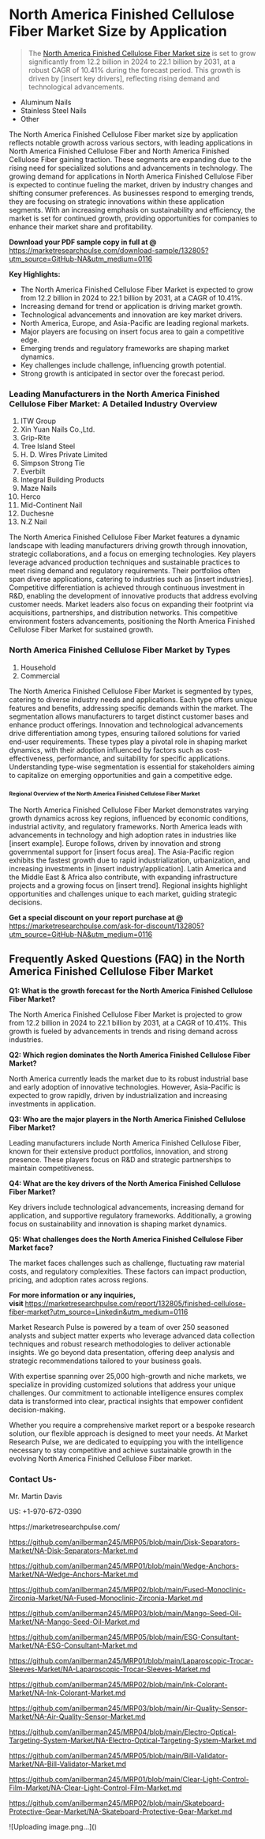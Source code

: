 <h1>North America Finished Cellulose Fiber Market&nbsp;Size by Application</h1><blockquote><p>The <a href="https://marketresearchpulse.com/download-sample/132805?utm_source=GitHub-NA&amp;utm_medium=0116">North America Finished Cellulose Fiber Market size</a> is set to grow significantly from 12.2 billion in 2024 to 22.1 billion by 2031, at a robust CAGR of 10.41% during the forecast period. This growth is driven by [insert key drivers], reflecting rising demand and technological advancements.</p></blockquote><ul><li>Aluminum Nails<li> Stainless Steel Nails<li> Other</li></ul><p>The North America Finished Cellulose Fiber market size by application reflects notable growth across various sectors, with leading applications in North America Finished Cellulose Fiber and North America Finished Cellulose Fiber gaining traction. These segments are expanding due to the rising need for specialized solutions and advancements in technology. The growing demand for applications in North America Finished Cellulose Fiber is expected to continue fueling the market, driven by industry changes and shifting consumer preferences. As businesses respond to emerging trends, they are focusing on strategic innovations within these application segments. With an increasing emphasis on sustainability and efficiency, the market is set for continued growth, providing opportunities for companies to enhance their market share and profitability.</p><p><strong>Download your PDF sample copy in full at @ </strong><a href="https://marketresearchpulse.com/download-sample/132805?utm_source=GitHub-NA&amp;utm_medium=0116">https://marketresearchpulse.com/download-sample/132805?utm_source=GitHub-NA&amp;utm_medium=0116</a></p><p><strong>Key Highlights: </strong></p><ul><li>The North America Finished Cellulose Fiber Market is expected to grow from 12.2 billion in 2024 to 22.1 billion by 2031, at a CAGR of 10.41%.</li><li>Increasing demand for trend or application is driving market growth.</li><li>Technological advancements and innovation are key market drivers.</li><li>North America, Europe, and Asia-Pacific are leading regional markets.</li><li>Major players are focusing on insert focus area to gain a competitive edge.</li><li>Emerging trends and regulatory frameworks are shaping market dynamics.</li><li>Key challenges include challenge, influencing growth potential.</li><li>Strong growth is anticipated in sector over the forecast period.</li></ul><h3>Leading Manufacturers in the North America Finished Cellulose Fiber Market: A Detailed Industry Overview</h3><ol><li>ITW Group</li><li>Xin Yuan Nails Co.,Ltd.</li><li>Grip-Rite</li><li>Tree Island Steel</li><li>H. D. Wires Private Limited</li><li>Simpson Strong Tie</li><li>Everbilt</li><li>Integral Building Products</li><li>Maze Nails</li><li>Herco</li><li>Mid-Continent Nail</li><li>Duchesne</li><li>N.Z Nail</li></ol><div class="flex max-w-full flex-col flex-grow"><div class="min-h-8 text-message flex w-full flex-col items-end gap-2 whitespace-normal break-words [.text-message+&amp;]:mt-5" dir="auto" data-message-author-role="assistant" data-message-id="fd8432e4-4910-450d-b182-61b7bfb0a01f" data-message-model-slug="gpt-4o"><div class="flex w-full flex-col gap-1 empty:hidden first:pt-[3px]"><div class="markdown prose w-full break-words dark:prose-invert light"><p>The North America Finished Cellulose Fiber Market features a dynamic landscape with leading manufacturers driving growth through innovation, strategic collaborations, and a focus on emerging technologies. Key players leverage advanced production techniques and sustainable practices to meet rising demand and regulatory requirements. Their portfolios often span diverse applications, catering to industries such as [insert industries]. Competitive differentiation is achieved through continuous investment in R&amp;D, enabling the development of innovative products that address evolving customer needs. Market leaders also focus on expanding their footprint via acquisitions, partnerships, and distribution networks. This competitive environment fosters advancements, positioning the North America Finished Cellulose Fiber Market for sustained growth.</p></div></div></div></div><h3>North America Finished Cellulose Fiber Market by Types</h3><ol><li>Household<li> Commercial</li></ol><div class="flex max-w-full flex-col flex-grow"><div class="min-h-8 text-message flex w-full flex-col items-end gap-2 whitespace-normal break-words [.text-message+&amp;]:mt-5" dir="auto" data-message-author-role="assistant" data-message-id="084470be-0bb7-4664-bddf-5156b4f41249" data-message-model-slug="gpt-4o-mini"><div class="flex w-full flex-col gap-1 empty:hidden first:pt-[3px]"><div class="markdown prose w-full break-words dark:prose-invert light"><p>The North America Finished Cellulose Fiber Market is segmented by types, catering to diverse industry needs and applications. Each type offers unique features and benefits, addressing specific demands within the market. The segmentation allows manufacturers to target distinct customer bases and enhance product offerings. Innovation and technological advancements drive differentiation among types, ensuring tailored solutions for varied end-user requirements. These types play a pivotal role in shaping market dynamics, with their adoption influenced by factors such as cost-effectiveness, performance, and suitability for specific applications. Understanding type-wise segmentation is essential for stakeholders aiming to capitalize on emerging opportunities and gain a competitive edge.</p></div></div></div></div><h3><span style="font-size: 11px;">Regional Overview of the North America Finished Cellulose Fiber Market</span></h3><div class="flex max-w-full flex-col flex-grow"><div class="min-h-8 text-message flex w-full flex-col items-end gap-2 whitespace-normal break-words [.text-message+&amp;]:mt-5" dir="auto" data-message-author-role="assistant" data-message-id="e9038762-ce64-4e30-91c9-9bd413514231" data-message-model-slug="gpt-4o-mini"><div class="flex w-full flex-col gap-1 empty:hidden first:pt-[3px]"><div class="markdown prose w-full break-words dark:prose-invert light"><p>The North America Finished Cellulose Fiber Market demonstrates varying growth dynamics across key regions, influenced by economic conditions, industrial activity, and regulatory frameworks. North America leads with advancements in technology and high adoption rates in industries like [insert example]. Europe follows, driven by innovation and strong governmental support for [insert focus area]. The Asia-Pacific region exhibits the fastest growth due to rapid industrialization, urbanization, and increasing investments in [insert industry/application]. Latin America and the Middle East &amp; Africa also contribute, with expanding infrastructure projects and a growing focus on [insert trend]. Regional insights highlight opportunities and challenges unique to each market, guiding strategic decisions.</p></div></div></div></div><p><strong>Get a special discount on your report purchase at @ </strong><a href="https://marketresearchpulse.com/ask-for-discount/132805?utm_source=GitHub-NA&amp;utm_medium=0116">https://marketresearchpulse.com/ask-for-discount/132805?utm_source=GitHub-NA&amp;utm_medium=0116</a></p><h2>Frequently Asked Questions (FAQ) in the North America Finished Cellulose Fiber Market</h2><p><strong>Q1: What is the growth forecast for the North America Finished Cellulose Fiber Market?</strong></p><p>The North America Finished Cellulose Fiber Market is projected to grow from 12.2 billion in 2024 to 22.1 billion by 2031, at a CAGR of 10.41%. This growth is fueled by advancements in trends and rising demand across industries.</p><p><strong>Q2: Which region dominates the North America Finished Cellulose Fiber Market?</strong></p><p>North America currently leads the market due to its robust industrial base and early adoption of innovative technologies. However, Asia-Pacific is expected to grow rapidly, driven by industrialization and increasing investments in application.</p><p><strong>Q3: Who are the major players in the North America Finished Cellulose Fiber Market?</strong></p><p>Leading manufacturers include North America Finished Cellulose Fiber, known for their extensive product portfolios, innovation, and strong presence. These players focus on R&amp;D and strategic partnerships to maintain competitiveness.</p><p><strong>Q4: What are the key drivers of the North America Finished Cellulose Fiber Market?</strong></p><p>Key drivers include technological advancements, increasing demand for application, and supportive regulatory frameworks. Additionally, a growing focus on sustainability and innovation is shaping market dynamics.</p><p><strong>Q5: What challenges does the North America Finished Cellulose Fiber Market face?</strong></p><p>The market faces challenges such as challenge, fluctuating raw material costs, and regulatory complexities. These factors can impact production, pricing, and adoption rates across regions.</p><p><strong>For more information or any inquiries, visit&nbsp;</strong><a href="https://marketresearchpulse.com/report/132805/finished-cellulose-fiber-market?utm_source=Linkedin&utm_medium=0116">https://marketresearchpulse.com/report/132805/finished-cellulose-fiber-market?utm_source=Linkedin&utm_medium=0116</a></p><p>Market Research Pulse is powered by a team of over 250 seasoned analysts and subject matter experts who leverage advanced data collection techniques and robust research methodologies to deliver actionable insights. We go beyond data presentation, offering deep analysis and strategic recommendations tailored to your business goals.</p><p>With expertise spanning over 25,000 high-growth and niche markets, we specialize in providing customized solutions that address your unique challenges. Our commitment to actionable intelligence ensures complex data is transformed into clear, practical insights that empower confident decision-making.</p><p>Whether you require a comprehensive market report or a bespoke research solution, our flexible approach is designed to meet your needs. At Market Research Pulse, we are dedicated to equipping you with the intelligence necessary to stay competitive and achieve sustainable growth in the evolving North America Finished Cellulose Fiber market.</p><h3><strong>Contact Us-</strong></h3><p>Mr. Martin Davis</p><p>US: +1-970-672-0390</p><p>https://marketresearchpulse.com/</p><p><a href="https://github.com/anilberman245/MRP05/blob/main/Disk-Separators-Market/NA-Disk-Separators-Market.md">https://github.com/anilberman245/MRP05/blob/main/Disk-Separators-Market/NA-Disk-Separators-Market.md</a></p><p><a href="https://github.com/anilberman245/MRP01/blob/main/Wedge-Anchors-Market/NA-Wedge-Anchors-Market.md">https://github.com/anilberman245/MRP01/blob/main/Wedge-Anchors-Market/NA-Wedge-Anchors-Market.md</a></p><p><a href="https://github.com/anilberman245/MRP02/blob/main/Fused-Monoclinic-Zirconia-Market/NA-Fused-Monoclinic-Zirconia-Market.md">https://github.com/anilberman245/MRP02/blob/main/Fused-Monoclinic-Zirconia-Market/NA-Fused-Monoclinic-Zirconia-Market.md</a></p><p><a href="https://github.com/anilberman245/MRP03/blob/main/Mango-Seed-Oil-Market/NA-Mango-Seed-Oil-Market.md">https://github.com/anilberman245/MRP03/blob/main/Mango-Seed-Oil-Market/NA-Mango-Seed-Oil-Market.md</a></p><p><a href="https://github.com/anilberman245/MRP05/blob/main/ESG-Consultant-Market/NA-ESG-Consultant-Market.md">https://github.com/anilberman245/MRP05/blob/main/ESG-Consultant-Market/NA-ESG-Consultant-Market.md</a></p><p><a href="https://github.com/anilberman245/MRP01/blob/main/Laparoscopic-Trocar-Sleeves-Market/NA-Laparoscopic-Trocar-Sleeves-Market.md">https://github.com/anilberman245/MRP01/blob/main/Laparoscopic-Trocar-Sleeves-Market/NA-Laparoscopic-Trocar-Sleeves-Market.md</a></p><p><a href="https://github.com/anilberman245/MRP02/blob/main/Ink-Colorant-Market/NA-Ink-Colorant-Market.md">https://github.com/anilberman245/MRP02/blob/main/Ink-Colorant-Market/NA-Ink-Colorant-Market.md</a></p><p><a href="https://github.com/anilberman245/MRP03/blob/main/Air-Quality-Sensor-Market/NA-Air-Quality-Sensor-Market.md">https://github.com/anilberman245/MRP03/blob/main/Air-Quality-Sensor-Market/NA-Air-Quality-Sensor-Market.md</a></p><p><a href="https://github.com/anilberman245/MRP04/blob/main/Electro-Optical-Targeting-System-Market/NA-Electro-Optical-Targeting-System-Market.md">https://github.com/anilberman245/MRP04/blob/main/Electro-Optical-Targeting-System-Market/NA-Electro-Optical-Targeting-System-Market.md</a></p><p><a href="https://github.com/anilberman245/MRP05/blob/main/Bill-Validator-Market/NA-Bill-Validator-Market.md">https://github.com/anilberman245/MRP05/blob/main/Bill-Validator-Market/NA-Bill-Validator-Market.md</a></p><p><a href="https://github.com/anilberman245/MRP01/blob/main/Clear-Light-Control-Film-Market/NA-Clear-Light-Control-Film-Market.md">https://github.com/anilberman245/MRP01/blob/main/Clear-Light-Control-Film-Market/NA-Clear-Light-Control-Film-Market.md</a></p><p><a href="https://github.com/anilberman245/MRP02/blob/main/Skateboard-Protective-Gear-Market/NA-Skateboard-Protective-Gear-Market.md">https://github.com/anilberman245/MRP02/blob/main/Skateboard-Protective-Gear-Market/NA-Skateboard-Protective-Gear-Market.md</a></p>
![Uploading image.png…]()

